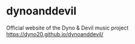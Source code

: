 # dynoanddevil
Official website of the Dyno &amp; Devil music project
https://dyno20.github.io/dynoanddevil/
